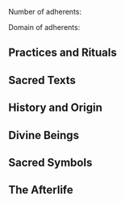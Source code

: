 Number of adherents:

Domain of adherents:

## Practices and Rituals


## Sacred Texts


## History and Origin


## Divine Beings


## Sacred Symbols



## The Afterlife

